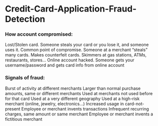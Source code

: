 # Credit-Card-Application-Fraud-Detection

### How account compromised:
Lost/Stolen card. Someone steals your card or you lose it, and someone uses it.
Common point of compromise. Someone at a merchant “steals” many cards. Makes counterfeit cards. Skimmers at gas stations, ATMs, restaurants, stores…
Online account hacked. Someone gets your username/password and gets card info from online account

### Signals of fraud:
Burst of activity at different merchants
Larger than normal purchase amounts, same or different merchants
Used at merchants not used before for that card
Used at a very different geography
Used at a high-risk merchant (online, jewelry, electronics…)
Increased usage in card-not-present
Employee or merchant invents transactions
Infrequent recurring charges, same amount or same merchant
Employee or merchant invents a fictitious merchant
